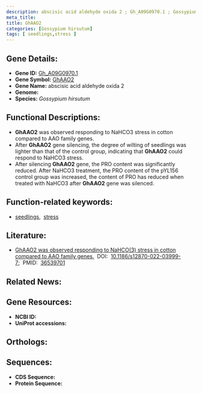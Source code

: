 ```yaml
---
description: abscisic acid aldehyde oxida 2 ; Gh_A09G0970.1 ; Gossypium hirsutum
meta_title:
title: GhAAO2
categories: [Gossypium hirsutum]
tags: [ seedlings,stress ]
---
```


## Gene Details:
- **Gene ID:** [Gh_A09G0970.1]()
- **Gene Symbol:** <u>GhAAO2</u>
- **Gene Name:** abscisic acid aldehyde oxida 2
- **Genome:** []()
- **Species:** *Gossypium hirsutum*

## Functional Descriptions:
   - **GhAAO2** was observed responding to NaHCO3 stress in cotton compared to AAO family genes.
   - After **GhAAO2** gene silencing, the degree of wilting of seedlings was lighter than that of the control group, indicating that **GhAAO2** could respond to NaHCO3 stress.
   - After silencing **GhAAO2** gene, the PRO content was significantly reduced. After NaHCO3 treatment, the PRO content of the pYL156 control group was increased, the content of PRO has reduced when treated with NaHCO3 after **GhAAO2** gene was silenced.

## Function-related keywords:
   - [seedlings](/tags/seedlings/),&nbsp;&nbsp;[stress](/tags/stress/)

## Literature:
   - [GhAAO2 was observed responding to NaHCO(3) stress in cotton compared to AAO family genes.](https://doi.org/10.1186/s12870-022-03999-7)&nbsp;&nbsp;DOI:&nbsp;&nbsp;[10.1186/s12870-022-03999-7](https://doi.org/10.1186/s12870-022-03999-7);&nbsp;&nbsp;PMID:&nbsp;&nbsp;[36539701](https://pubmed.ncbi.nlm.nih.gov/36539701/)

## Related News:

## Gene Resources:
- **NCBI ID:**  [](https://www.ncbi.nlm.nih.gov/gene/?term=)
- **UniProt accessions:**  [](https://www.uniprot.org/uniprotkb//entry)

## Orthologs:

## Sequences:
- **CDS Sequence:**
- **Protein Sequence:**

